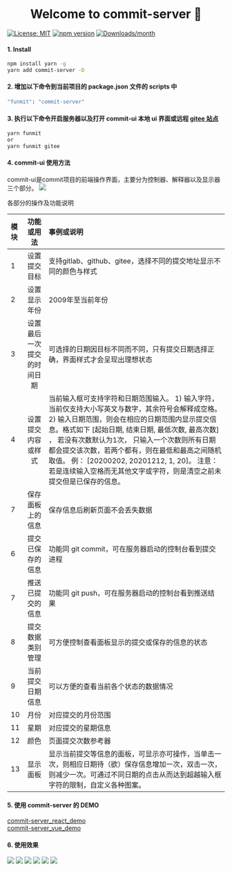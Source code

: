 <h1 align="center">Welcome to commit-server 👋</h1>

[![License: MIT](https://img.shields.io/badge/License-MIT-yellow.svg)](#)
[![npm version](https://img.shields.io/npm/v/commit-server.svg)](https://www.npmjs.com/package/commit-server)
[![Downloads/month](https://img.shields.io/npm/dm/commit-server.svg)](http://www.npmtrends.com/commit-server)

#### 1. Install

```sh
npm install yarn -g
yarn add commit-server -D
```

#### 2. 增加以下命令到当前项目的 package.json 文件的 scripts 中

```sh
"funmit": "commit-server"
```

#### 3. 执行以下命令开启服务器以及打开 commit-ui 本地 ui 界面或远程 [gitee 站点](http://qianduanxinlv.gitee.io/commit-ui/)

```sh
yarn funmit
or
yarn funmit gitee
```

#### 4. commit-ui 使用方法
commit-ui是commit项目的前端操作界面，主要分为控制器、解释器以及显示器三个部分。
![](https://gitee.com/qianduanxinlv/commit-server/raw/main/image/ui.jpg)

各部分的操作及功能说明

| 模块 | 功能或用法 | 事例或说明 |
| :--- | :----:  | :--- |
| 1 | 设置提交目标 | 支持gitlab、github、gitee，选择不同的提交地址显示不同的颜色与样式 |
| 2 | 设置显示年份 | 2009年至当前年份 |
| 3 | 设置最后一次提交的时间日期 | 可选择的日期因目标不同而不同，只有提交日期选择正确，界面样式才会呈现出理想状态 |
| 4 | 设置提交内容或样式 | 当前输入框可支持字符和日期范围输入。 1) 输入字符，当前仅支持大小写英文与数字，其余符号会解释成空格。 2) 输入日期范围，则会在相应的日期范围内显示提交信息。格式如下  [起始日期, 结束日期, 最低次数, 最高次数] ， 若没有次数默认为1次， 只输入一个次数则所有日期都会提交该次数，若两个都有，则在最低和最高之间随机取值。 例： [20200202, 20201212, 1, 20]。 注意： 若是连续输入空格而无其他文字或字符，则是清空之前未提交但是已保存的信息。 |
| 7 | 保存面板上的信息 | 保存信息后刷新页面不会丢失数据 |
| 6 | 提交已保存的信息 | 功能同 git commit，可在服务器启动的控制台看到提交进程 |
| 7 | 推送已提交的信息 | 功能同 git push，可在服务器启动的控制台看到推送结果 |
| 8 | 提交数据类别管理 | 可方便控制查看面板显示的提交或保存的信息的状态 |
| 9 | 当前提交日期信息 | 可以方便的查看当前各个状态的数据情况 |
| 10 | 月份 | 对应提交的月份范围 |
| 11 | 星期 | 对应提交的星期信息 |
| 12 | 颜色 | 页面提交次数参考器 |
| 13 | 显示面板 | 显示当前提交等信息的面板，可显示亦可操作，当单击一次，则相应日期待（欲）保存信息增加一次，双击一次，则减少一次。可通过不同日期的点击从而达到超越输入框字符的限制，自定义各种图案。 |

#### 5. 使用 commit-server 的 DEMO

[commit-server_react_demo](https://github.com/qdxl/commit-server_react_demo)  
[commit-server_vue_demo](https://github.com/qdxl/commit-server_vue_demo)

#### 6. 使用效果

![](https://gitee.com/qianduanxinlv/commit-server/raw/main/image/2019funmit.png)
![](https://gitee.com/qianduanxinlv/commit-server/raw/main/image/2019.png)
![](https://gitee.com/qianduanxinlv/commit-server/raw/main/image/5201314.png)
![](https://gitee.com/qianduanxinlv/commit-server/raw/main/image/ABCDEFG.png)
![](https://gitee.com/qianduanxinlv/commit-server/raw/main/image/HIJKLMN.png)
![](https://gitee.com/qianduanxinlv/commit-server/raw/main/image/OPQRST.png)
